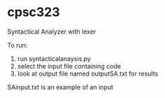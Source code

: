 # cpsc323
Syntactical Analyzer with lexer

To run:
1. run syntacticalanaysis.py
2. select the input file containing code
3. look at output file named outputSA.txt for results

SAinput.txt is an example of an input
